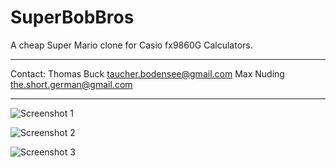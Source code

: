 SuperBobBros
============
A cheap Super Mario clone for Casio fx9860G Calculators.
***
Contact:	Thomas Buck <taucher.bodensee@gmail.com>
			Max Nuding <the.short.german@gmail.com>
***
![Screenshot 1](http://www.xythobuz.org/1.bmp)

![Screenshot 2](http://www.xythobuz.org/2.bmp)

![Screenshot 3](http://www.xythobuz.org/3.bmp)
